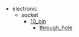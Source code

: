 * electronic
  * socket
    * [10_pin](electronic/socket/10_pin)
      * [through_hole](electronic/socket/10_pin/through_hole)
